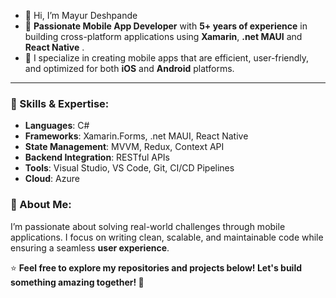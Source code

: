 - 👋 Hi, I’m Mayur Deshpande
- 👀 **Passionate Mobile App Developer** with **5+ years of experience** in building cross-platform applications using  **Xamarin**, **.net MAUI** and **React Native** .
- 👀 I specialize in creating mobile apps that are efficient, user-friendly, and optimized for both **iOS** and **Android** platforms.
- ---

### 🚀 Skills & Expertise:
- **Languages**:  C#
- **Frameworks**:  Xamarin.Forms, .net MAUI, React Native
- **State Management**: MVVM, Redux, Context API 
- **Backend Integration**: RESTful APIs
- **Tools**: Visual Studio, VS Code, Git, CI/CD Pipelines
- **Cloud**:  Azure

### 🌟 About Me:
I’m passionate about solving real-world challenges through mobile applications. I focus on writing clean, scalable, and maintainable code while ensuring a seamless **user experience**.


⭐ **Feel free to explore my repositories and projects below! Let's build something amazing together! 🚀**
